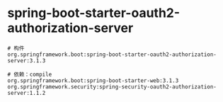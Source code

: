 # spring-boot-starter-oauth2-authorization-server

```
# 构件
org.springframework.boot:spring-boot-starter-oauth2-authorization-server:3.1.3

# 依赖：compile
org.springframework.boot:spring-boot-starter-web:3.1.3
org.springframework.security:spring-security-oauth2-authorization-server:1.1.2
```
